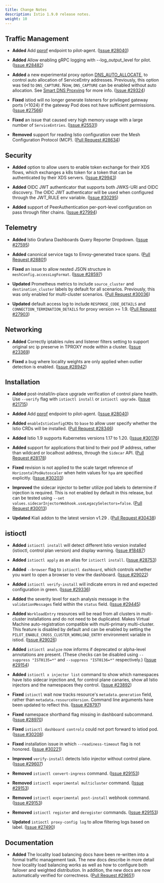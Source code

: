 ```yaml
---
title: Change Notes
description: Istio 1.9.0 release notes.
weight: 10
---
```


## Traffic Management

- **Added** Add [pprof](https://github.com/google/pprof) endpoint to pilot-agent.
  ([Issue #28040](https://github.com/istio/istio/issues/28040))

- **Added** Allow enabling gRPC logging with --log_output_level for pilot.
  ([Issue #28482](https://github.com/istio/istio/issues/28482))

- **Added** a new experimental proxy option [DNS_AUTO_ALLOCATE](/docs/ops/configuration/traffic-management/dns-proxy), to control auto allocation of ServiceEntry addresses. Previously,
this option was tied to `DNS_CAPTURE`. Now, `DNS_CAPTURE` can be enabled without auto allocation. See [Smart DNS Proxying](/blog/2020/dns-proxy/) for more info.
  ([Issue #29324](https://github.com/istio/istio/issues/29324))

- **Fixed** istiod will no longer generate listeners for privileged gateway ports (<1024) if the gateway Pod does not have sufficient permissions.
  ([Issue #27566](https://github.com/istio/istio/issues/27566))

- **Fixed** an issue that caused very high memory usage with a large number of `ServiceEntries`.
  ([Issue #25531](https://github.com/istio/istio/issues/25531))

- **Removed** support for reading Istio configuration over the Mesh Configuration Protocol (MCP). ([Pull Request #28634](https://github.com/istio/istio/pull/28634))

## Security

- **Added** option to allow users to enable token exchange for their XDS flows, which exchanges a k8s token for a token that can be authenticated by their XDS servers.
  ([Issue #29943](https://github.com/istio/istio/issues/29943))

- **Added** OIDC JWT authenticator that supports both JWKS-URI and OIDC discovery. The OIDC JWT authenticator will be used when configured through the JWT_RULE env variable.  ([Issue #30295](https://github.com/istio/istio/issues/30295))

- **Added** support of PeerAuthentication per-port-level configuration on pass through filter chains.
  ([Issue #27994](https://github.com/istio/istio/issues/27994))

## Telemetry

- **Added** Istio Grafana Dashboards Query Reporter Dropdown.
  ([Issue #27595](https://github.com/istio/istio/issues/27595))

- **Added** canonical service tags to Envoy-generated trace spans. ([Pull Request #28801](https://github.com/istio/istio/pull/28801))

- **Fixed** an issue to allow nested JSON structure in `meshConfig.accessLogFormat`.
  ([Issue #28597](https://github.com/istio/istio/issues/28597))

- **Updated** Prometheus metrics to include `source_cluster` and `destination_cluster` labels by default for all scenarios. Previously, this was only enabled for multi-cluster scenarios. ([Pull Request #30036](https://github.com/istio/istio/pull/30036))

- **Updated** default access log to include `RESPONSE_CODE_DETAILS` and `CONNECTION_TERMINATION_DETAILS` for proxy version >= 1.9. ([Pull Request #27903](https://github.com/istio/istio/pull/27903))

## Networking

- **Added** Correctly iptables rules and listener filters setting to support original src ip preserve in TPROXY mode within a cluster.  ([Issue #23369](https://github.com/istio/istio/issues/23369))

- **Fixed** a bug where locality weights are only applied when outlier detection is enabled. ([Issue #28942](https://github.com/istio/istio/issues/28942))

## Installation

- **Added** post-install/in-place upgrade verification of control plane health. Use `--verify` flag with `istioctl install` or `istioctl upgrade`. ([Issue #21715](https://github.com/istio/istio/issues/21715))

- **Added** Add [pprof](https://github.com/google/pprof) endpoint to pilot-agent. ([Issue #28040](https://github.com/istio/istio/issues/28040))

- **Added**  `enableIstioConfigCRDs` to `base` to allow user specify whether the Istio CRDs will be installed. ([Pull Request #28346](https://github.com/istio/istio/pull/28346))

- **Added** Istio 1.9 supports Kubernetes versions 1.17 to 1.20.
  ([Issue #30176](https://github.com/istio/istio/issues/30176))

- **Added** support for applications that bind to their pod IP address, rather than wildcard or localhost address, through the `Sidecar` API. ([Pull Request #28178](https://github.com/istio/istio/pull/28178))

- **Fixed** revision is not applied to the scale target reference of `HorizontalPodAutoscaler` when helm values for `hpa` are specified explicitly.
  ([Issue #30203](https://github.com/istio/istio/issues/30203))

- **Improved** the sidecar injector to better utilize pod labels to determine if injection is required. This is not enabled
by default in this release, but can be tested using `--set values.sidecarInjectorWebhook.useLegacySelectors=false`. ([Pull Request #30013](https://github.com/istio/istio/pull/30013))

- **Updated** Kiali addon to the latest version v1.29 . ([Pull Request #30438](https://github.com/istio/istio/pull/30438))

## istioctl

- **Added** `istioctl install` will detect different Istio version installed (istioctl, control plan version) and display warning.
  ([Issue #18487](https://github.com/istio/istio/issues/18487))

- **Added** `istioctl apply` as an alias for `istioctl install`.
  ([Issue #28753](https://github.com/istio/istio/issues/28753))

- **Added** `--browser` flag to `istioctl dashboard`, which controls whether you want to open a browser to view the dashboard.
  ([Issue #29022](https://github.com/istio/istio/issues/29022))

- **Added** `istioctl verify-install` will indicate errors in red and expected configuration in green.
  ([Issue #29336](https://github.com/istio/istio/issues/29336))

- **Added** the severity level for each analysis message in the `validationMessages` field within the `status` field.  ([Issue #29445](https://github.com/istio/istio/issues/29445))

- **Added** `WorkloadEntry` resources will be read from all clusters in multi-cluster installations and do not need to be duplicated.
Makes Virtual Machine auto-registration compatible with multi-primary multi-cluster. This feature is disabled by default and can be
enabled by setting the `PILOT_ENABLE_CROSS_CLUSTER_WORKLOAD_ENTRY` environment variable in istiod.
  ([Issue #29026](https://github.com/istio/istio/issues/29026))

- **Added** `istioctl analyze` now informs if deprecated or alpha-level annotations are present.
(These checks can be disabled using `--suppress "IST0135=*"` and `--suppress "IST0136=*"`
respectively.)
  ([Issue #29154](https://github.com/istio/istio/issues/29154))

- **Added** `istioctl x injector list` command to show which namespaces have Istio sidecar injection
and, for control plane canaries, show all Istio injectors and the namespaces they control.
  ([Issue #23892](https://github.com/istio/istio/issues/23892))

- **Fixed** `istioctl` wait now tracks resource's `metadata.generation` field, rather than `metadata.resourceVersion`.
Command line arguments have been updated to reflect this.
  ([Issue #28797](https://github.com/istio/istio/issues/28797))

- **Fixed** namespace shorthand flag missing in dashboard subcommand.
  ([Issue #28970](https://github.com/istio/istio/issues/28970))

- **Fixed** `istioctl dashboard controlz` could not port forward to istiod pod.
  ([Issue #30208](https://github.com/istio/istio/issues/30208))

- **Fixed** installation issue in which `--readiness-timeout` flag is not honored.
  ([Issue #30221](https://github.com/istio/istio/issues/30221))

- **Improved** `verify-install` detects Istio injector without control plane.
  ([Issue #29607](https://github.com/istio/istio/issues/29607))

- **Removed** `istioctl convert-ingress` command.
  ([Issue #29153](https://github.com/istio/istio/issues/29153))

- **Removed** `istioctl experimental multicluster` command.
  ([Issue #29153](https://github.com/istio/istio/issues/29153))

- **Removed** `istioctl experimental post-install` webhook command.
  ([Issue #29153](https://github.com/istio/istio/issues/29153))

- **Removed** `istioctl register` and `deregister` commands.
  ([Issue #29153](https://github.com/istio/istio/issues/29153))

- **Updated** `istioctl proxy-config log` to allow filtering logs based on label.
  ([Issue #27490](https://github.com/istio/istio/issues/27490))

## Documentation

- **Added** The locality load balancing docs have been re-written into a
formal traffic management task. The new docs describe in more detail
how locality load balancing works as well as how to configure both
failover and weighted distribution. In addition, the new docs are now
automatically verified for correctness. ([Pull Request #29651](https://github.com/istio/istio/pull/29651))
